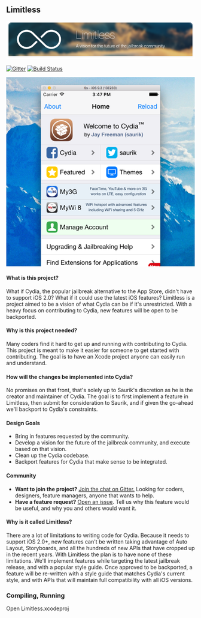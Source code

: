## Limitless

![header](https://raw.githubusercontent.com/JohnCoatesOSS/Limitless/develop/Documentation/images/readmeHeader.png)

[![Gitter](https://img.shields.io/gitter/room/JohnCoatesOSS/Limitless.svg?style=flat-square&colorB=46BC99)](https://gitter.im/JohnCoatesOSS/Limitless?utm_source=badge&utm_medium=badge&utm_campaign=pr-badge)
[![Build Status](https://img.shields.io/travis/JohnCoatesOSS/Limitless.svg?style=flat-square)](https://travis-ci.org/JohnCoatesOSS/Limitless)

![preview](https://raw.githubusercontent.com/JohnCoatesOSS/Limitless/develop/Documentation/images/preview.png)

#### What is this project?
What if Cydia, the popular jailbreak alternative to the App Store, didn't have to support iOS 2.0? What if it could use the latest iOS features? Limitless is a project aimed to be a vision of what Cydia can be if it's unrestricted. With a heavy focus on contributing to Cydia, new features will be open to be backported.

#### Why is this project needed?
Many coders find it hard to get up and running with contributing to Cydia. This project is meant to make it easier for someone to get started with contributing. The goal is to have an Xcode project anyone can easily run and understand.

#### How will the changes be implemented into Cydia?
No promises on that front, that's solely up to Saurik's discretion as he is the creator and maintainer of Cydia. The goal is to first implement a feature in Limitless, then submit for consideration to Saurik, and if given the go-ahead we'll backport to Cydia's constraints.

#### Design Goals

- Bring in features requested by the community.
- Develop a vision for the future of the jailbreak community, and execute based on that vision.
- Clean up the Cydia codebase.
- Backport features for Cydia that make sense to be integrated.

#### Community
- **Want to join the project?** [Join the chat on Gitter.](https://gitter.im/JohnCoatesOSS/Limitless) Looking for coders, designers, feature managers, anyone that wants to help.
- **Have a feature request?** [Open an issue](https://github.com/JohnCoatesOSS/Limitless/issues/new). Tell us why this feature would be useful, and why you and others would want it.

#### Why is it called Limitless?
There are a lot of limitations to writing code for Cydia. Because it needs to support iOS 2.0+, new features can't be written taking advantage of Auto Layout, Storyboards, and all the hundreds of new APIs that have cropped up in the recent years. With Limitless the plan is to have none of these limitations. We'll implement features while targeting the latest jailbreak release, and with a popular style guide. Once approved to be backported, a feature will be re-written with a style guide that matches Cydia's current style, and with APIs that will maintain full compatibility with all iOS versions.

### Compiling, Running

Open Limitless.xcodeproj
